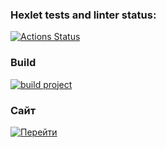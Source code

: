 ### Hexlet tests and linter status:

[![Actions Status](https://github.com/leokalentev/java-project-99/actions/workflows/hexlet-check.yml/badge.svg)](https://github.com/leokalentev/java-project-99/actions)

### Build

[![build project](https://github.com/leokalentev/java-project-99/actions/workflows/main.yml/badge.svg)](https://github.com/leokalentev/java-project-99/actions/workflows/main.yml)

### Сайт

[![Перейти](https://java-project-99-uybr.onrender.com)](https://java-project-99-uybr.onrender.com)
